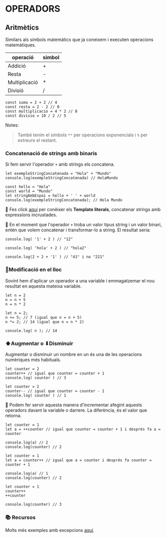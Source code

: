 # OPERADORS

##  **Aritmètics**
Similars als símbols matemàtics que ja coneixem i executen operacions matemàtiques.

| operació |   simbol |
|----------|----------|
|Addició |    +
|Resta |    -
|Multiplicació |    *
|Divisió |    /

```
const suma = 2 + 2 // 4
const resta = 2 - 2 // 0
const multiplicacio = 4 * 2 // 8
const divisio = 10 / 2 // 5
```

Notes:
> També tenim el símbols ```**``` per operacions exponencials i ```%``` per extreure el restant.

### **Concatenació de strings amb binaris**

Si fem servir l'operador  ```+``` amb strings els concatena.

```
let exempleStringConcatenada = "Hola" + "Mundo"
console.log(exempleStringConcatenada) // HolaMundo
```

```
const hello = "Hola"
const world = "Mundo"
let stringAmbEspai = hello + ' ' + world
console.log(exempleStringConcatenada); // Hola Mundo
```

🔎 Fes click [aquí](../template-literals/template-literals.md) per conèixer els **Template literals**, concatenar strings amb expressions incrustades.


🚨 En el moment que l'operador ```+``` troba un valor tipus string i un valor binari, entén que volem concatenar i transformar-lo a string. El resultat seria: 

```
console.log( '1' + 2 ) // "12"

console.log( 'hola' + 2 ) // "hola2"

console.log(2 + 2 + '1' ) // "41" i no "221"
```

### 📍**Modificació en el lloc**

Sovint hem d'aplicar un operador a una variable i emmagatzemar el nou resultat en aquesta mateixa variable.

```
let n = 2
n = n + 5
n = n * 2
```

```
let n = 2;
n += 5; // 7 (igual que n = n + 5)
n *= 2; // 14 (igual que n = n * 2)

console.log( n ); // 14
```

### **⬆Augmentar o ⬇Disminuir**

Augmentar o disminuir un nombre en un és una de les operacions numèriques més habituals.

```
let counter = 2
counter++ // igual que counter = counter + 1
console.log( counter ) // 3
```

```
let counter = 2
counter-- // igual que counter = counter - 1
console.log( counter ) // 1
```

🚨 Podem fer servir aquesta manera d'incrementar afegint aquests operadors davant la variable o darrere. La diferència, és el valor que retorna.

```
let counter = 1
let a = ++counter // igual que counter = counter + 1 i després fa a = counter 

console.log(a) // 2
console.log(counter) // 2
```

```
let counter = 1
let a = counter++ // igual que a = counter i després fa counter = counter + 1

console.log(a) // 1
console.log(counter) // 2
```

```
let counter = 1
counter++
++counter 

console.log(counter) // 3
```

### 📚 Recursos
Molts més exemples amb excepcions [aquí](https://javascript.info/operators).